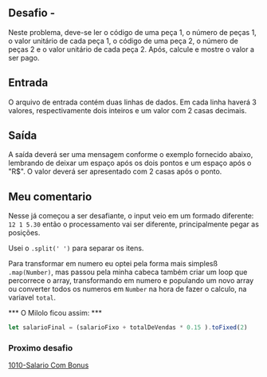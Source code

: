 ## Desafio -

Neste problema, deve-se ler o código de uma peça 1, o número de peças 1, o valor unitário de cada peça 1, o código de uma peça 2, o número de peças 2 e o valor unitário de cada peça 2. Após, calcule e mostre o valor a ser pago.

## Entrada
O arquivo de entrada contém duas linhas de dados. Em cada linha haverá 3 valores, respectivamente dois inteiros e um valor com 2 casas decimais.

## Saída
A saída deverá ser uma mensagem conforme o exemplo fornecido abaixo, lembrando de deixar um espaço após os dois pontos e um espaço após o "R$". O valor deverá ser apresentado com 2 casas após o ponto.

## Meu comentario

Nesse já começou a ser desafiante, o input veio em um formado diferente: ```12 1 5.30``` então o processamento vai ser diferente, principalmente pegar as posições.

Usei o `.split(' ')` para separar os itens.

Para transformar em numero eu optei pela forma mais simplesß `.map(Number)`, mas passou pela minha cabeca também criar um loop que percorrece o array, transformando em numero e populando um novo array ou converter todos os numeros em `Number` na hora de fazer o calculo, na variavel `total`.

*** O Milolo ficou assim: ***


```js
let salarioFinal = (salarioFixo + totalDeVendas * 0.15 ).toFixed(2)
```

### Proximo desafio

[1010-Salario Com Bonus](https://github.com/fbrunoviana/javascript-beecrowd/tree/main/00-Iniciante/1010-calculo)